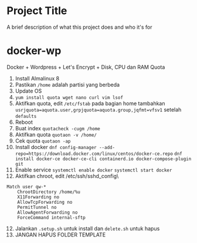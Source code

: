 
# Project Title

A brief description of what this project does and who it's for

# docker-wp
Docker + Wordpress + Let's Encrypt + Disk, CPU dan RAM Quota

1. Install Almalinux 8
2. Pastikan `/home` adalah partisi yang berbeda
3. Update OS
4. `yum install quota wget nano curl vim lsof`
4. Aktifkan quota, edit `/etc/fstab` pada bagian home tambahkan `usrjquota=aquota.user,grpjquota=aquota.group,jqfmt=vfsv1` setelah `defaults`
5. Reboot
6. Buat index `quotacheck -cugm /home`
7. Aktifkan quota `quotaon -v /home/`
8. Cek quota `quotaon -ap`
9. Install docker `dnf config-manager --add-repo=https://download.docker.com/linux/centos/docker-ce.repo` `dnf install docker-ce docker-ce-cli containerd.io docker-compose-plugin git`
10. Enable service `systemctl enable docker` `systemctl start docker`
11. Aktifkan chroot, edit /etc/ssh/sshd_config\
```
Match user qw-*
    ChrootDirectory /home/%u
    X11Forwarding no
    AllowTcpForwarding no
    PermitTunnel no
    AllowAgentForwarding no
    ForceCommand internal-sftp
```
12. Jalankan `.setup.sh` untuk install dan `delete.sh` untuk hapus
13. JANGAN HAPUS FOLDER TEMPLATE
